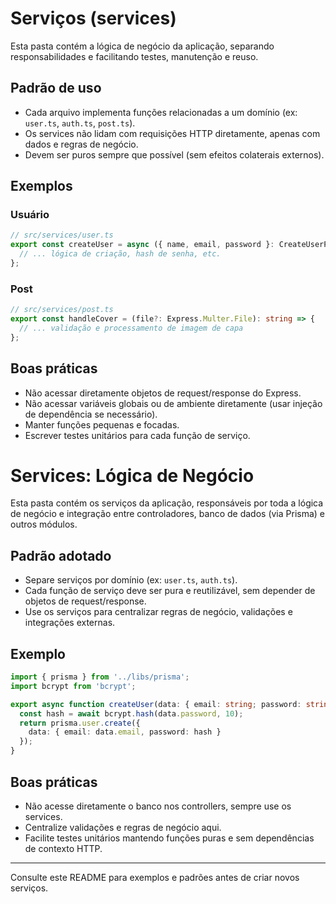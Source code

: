# Serviços (services)

Esta pasta contém a lógica de negócio da aplicação, separando responsabilidades e facilitando testes, manutenção e reuso.

## Padrão de uso
- Cada arquivo implementa funções relacionadas a um domínio (ex: `user.ts`, `auth.ts`, `post.ts`).
- Os services não lidam com requisições HTTP diretamente, apenas com dados e regras de negócio.
- Devem ser puros sempre que possível (sem efeitos colaterais externos).

## Exemplos

### Usuário
```ts
// src/services/user.ts
export const createUser = async ({ name, email, password }: CreateUserProps) => {
  // ... lógica de criação, hash de senha, etc.
};
```

### Post
```ts
// src/services/post.ts
export const handleCover = (file?: Express.Multer.File): string => {
  // ... validação e processamento de imagem de capa
};
```

## Boas práticas
- Não acessar diretamente objetos de request/response do Express.
- Não acessar variáveis globais ou de ambiente diretamente (usar injeção de dependência se necessário).
- Manter funções pequenas e focadas.
- Escrever testes unitários para cada função de serviço.
# Services: Lógica de Negócio

Esta pasta contém os serviços da aplicação, responsáveis por toda a lógica de negócio e integração entre controladores, banco de dados (via Prisma) e outros módulos.

## Padrão adotado
- Separe serviços por domínio (ex: `user.ts`, `auth.ts`).
- Cada função de serviço deve ser pura e reutilizável, sem depender de objetos de request/response.
- Use os serviços para centralizar regras de negócio, validações e integrações externas.

## Exemplo
```typescript
import { prisma } from '../libs/prisma';
import bcrypt from 'bcrypt';

export async function createUser(data: { email: string; password: string }) {
  const hash = await bcrypt.hash(data.password, 10);
  return prisma.user.create({
    data: { email: data.email, password: hash }
  });
}
```

## Boas práticas
- Não acesse diretamente o banco nos controllers, sempre use os services.
- Centralize validações e regras de negócio aqui.
- Facilite testes unitários mantendo funções puras e sem dependências de contexto HTTP.

---
Consulte este README para exemplos e padrões antes de criar novos serviços.
